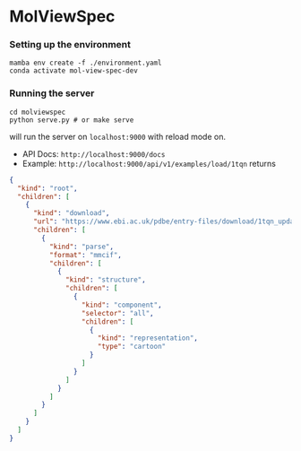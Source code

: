 MolViewSpec
=============

### Setting up the environment

```
mamba env create -f ./environment.yaml
conda activate mol-view-spec-dev
```

### Running the server

```
cd molviewspec
python serve.py # or make serve
```

will run the server on `localhost:9000` with reload mode on.

- API Docs: `http://localhost:9000/docs`
- Example: `http://localhost:9000/api/v1/examples/load/1tqn` returns 

```json
{
  "kind": "root",
  "children": [
    {
      "kind": "download",
      "url": "https://www.ebi.ac.uk/pdbe/entry-files/download/1tqn_updated.cif",
      "children": [
        {
          "kind": "parse",
          "format": "mmcif",
          "children": [
            {
              "kind": "structure",
              "children": [
                {
                  "kind": "component",
                  "selector": "all",
                  "children": [
                    {
                      "kind": "representation",
                      "type": "cartoon"
                    }
                  ]
                }
              ]
            }
          ]
        }
      ]
    }
  ]
}
```